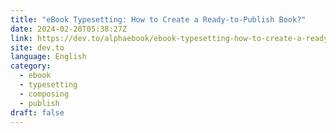 ```yaml
---
title: "eBook Typesetting: How to Create a Ready-to-Publish Book?"
date: 2024-02-20T05:38:27Z
link: https://dev.to/alphaebook/ebook-typesetting-how-to-create-a-ready-to-publish-book-2jbd?utm_medium=RSS&utm_source=news.12bit.vn
site: dev.to
language: English
category:
  - ebook
  - typesetting
  - composing
  - publish
draft: false
---
```

